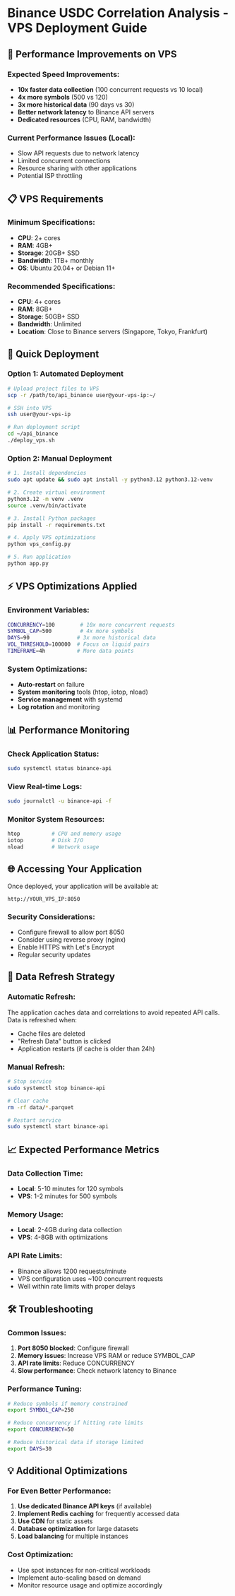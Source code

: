 # Binance USDC Correlation Analysis - VPS Deployment Guide

## 🚀 Performance Improvements on VPS

### Expected Speed Improvements:
- **10x faster data collection** (100 concurrent requests vs 10 local)
- **4x more symbols** (500 vs 120)
- **3x more historical data** (90 days vs 30)
- **Better network latency** to Binance API servers
- **Dedicated resources** (CPU, RAM, bandwidth)

### Current Performance Issues (Local):
- Slow API requests due to network latency
- Limited concurrent connections
- Resource sharing with other applications
- Potential ISP throttling

## 📋 VPS Requirements

### Minimum Specifications:
- **CPU**: 2+ cores
- **RAM**: 4GB+ 
- **Storage**: 20GB+ SSD
- **Bandwidth**: 1TB+ monthly
- **OS**: Ubuntu 20.04+ or Debian 11+

### Recommended Specifications:
- **CPU**: 4+ cores
- **RAM**: 8GB+
- **Storage**: 50GB+ SSD
- **Bandwidth**: Unlimited
- **Location**: Close to Binance servers (Singapore, Tokyo, Frankfurt)

## 🔧 Quick Deployment

### Option 1: Automated Deployment
```bash
# Upload project files to VPS
scp -r /path/to/api_binance user@your-vps-ip:~/

# SSH into VPS
ssh user@your-vps-ip

# Run deployment script
cd ~/api_binance
./deploy_vps.sh
```

### Option 2: Manual Deployment
```bash
# 1. Install dependencies
sudo apt update && sudo apt install -y python3.12 python3.12-venv

# 2. Create virtual environment
python3.12 -m venv .venv
source .venv/bin/activate

# 3. Install Python packages
pip install -r requirements.txt

# 4. Apply VPS optimizations
python vps_config.py

# 5. Run application
python app.py
```

## ⚡ VPS Optimizations Applied

### Environment Variables:
```bash
CONCURRENCY=100        # 10x more concurrent requests
SYMBOL_CAP=500         # 4x more symbols
DAYS=90               # 3x more historical data
VOL_THRESHOLD=100000  # Focus on liquid pairs
TIMEFRAME=4h          # More data points
```

### System Optimizations:
- **Auto-restart** on failure
- **System monitoring** tools (htop, iotop, nload)
- **Service management** with systemd
- **Log rotation** and monitoring

## 📊 Performance Monitoring

### Check Application Status:
```bash
sudo systemctl status binance-api
```

### View Real-time Logs:
```bash
sudo journalctl -u binance-api -f
```

### Monitor System Resources:
```bash
htop          # CPU and memory usage
iotop         # Disk I/O
nload         # Network usage
```

## 🌐 Accessing Your Application

Once deployed, your application will be available at:
```
http://YOUR_VPS_IP:8050
```

### Security Considerations:
- Configure firewall to allow port 8050
- Consider using reverse proxy (nginx)
- Enable HTTPS with Let's Encrypt
- Regular security updates

## 🔄 Data Refresh Strategy

### Automatic Refresh:
The application caches data and correlations to avoid repeated API calls. Data is refreshed when:
- Cache files are deleted
- "Refresh Data" button is clicked
- Application restarts (if cache is older than 24h)

### Manual Refresh:
```bash
# Stop service
sudo systemctl stop binance-api

# Clear cache
rm -rf data/*.parquet

# Restart service
sudo systemctl start binance-api
```

## 📈 Expected Performance Metrics

### Data Collection Time:
- **Local**: 5-10 minutes for 120 symbols
- **VPS**: 1-2 minutes for 500 symbols

### Memory Usage:
- **Local**: 2-4GB during data collection
- **VPS**: 4-8GB with optimizations

### API Rate Limits:
- Binance allows 1200 requests/minute
- VPS configuration uses ~100 concurrent requests
- Well within rate limits with proper delays

## 🛠️ Troubleshooting

### Common Issues:
1. **Port 8050 blocked**: Configure firewall
2. **Memory issues**: Increase VPS RAM or reduce SYMBOL_CAP
3. **API rate limits**: Reduce CONCURRENCY
4. **Slow performance**: Check network latency to Binance

### Performance Tuning:
```bash
# Reduce symbols if memory constrained
export SYMBOL_CAP=250

# Reduce concurrency if hitting rate limits
export CONCURRENCY=50

# Reduce historical data if storage limited
export DAYS=30
```

## 💡 Additional Optimizations

### For Even Better Performance:
1. **Use dedicated Binance API keys** (if available)
2. **Implement Redis caching** for frequently accessed data
3. **Use CDN** for static assets
4. **Database optimization** for large datasets
5. **Load balancing** for multiple instances

### Cost Optimization:
- Use spot instances for non-critical workloads
- Implement auto-scaling based on demand
- Monitor resource usage and optimize accordingly
